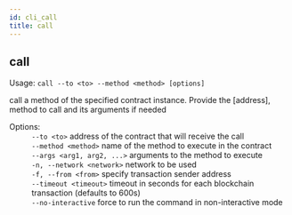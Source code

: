 ```yaml
---
id: cli_call
title: call
---
```


<div class="cli-command"><h2 class="cli-title">call</h2><p class="cli-usage">Usage: <code>call --to &lt;to&gt; --method &lt;method&gt; [options]</code></p><p>call a method of the specified contract instance. Provide the [address], method to call and its arguments if needed<br/></p><dl><dt><span>Options:</span></dt><dd><div><code>--to &lt;to&gt;</code> address of the contract that will receive the call</div><div><code>--method &lt;method&gt;</code> name of the method to execute in the contract</div><div><code>--args &lt;arg1, arg2, ...&gt;</code> arguments to the method to execute</div><div><code>-n, --network &lt;network&gt;</code> network to be used</div><div><code>-f, --from &lt;from&gt;</code> specify transaction sender address</div><div><code>--timeout &lt;timeout&gt;</code> timeout in seconds for each blockchain transaction (defaults to 600s)</div><div><code>--no-interactive</code> force to run the command in non-interactive mode</div></dd></dl></div>
